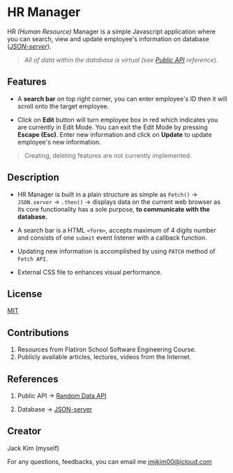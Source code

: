 # HR Manager

HR *(Human Resource)* Manager is a simple Javascript application where you can search, view and update employee's information on database (*[JSON-server](https://www.npmjs.com/package/json-server)*).

>*All of data within the database is virtual (see [Public API](https://random-data-api.com/) reference*).

## Features
- A **search bar** on top right corner, you can enter employee's ID then it will scroll onto the target employee.

- Click on **Edit** button will turn employee box in red which indicates you are currently in Edit Mode. You can exit the Edit Mode by pressing **Escape (Esc)**. Enter new information and click on **Update** to update employee's new information.

> Creating, deleting features are not currently implemented.

## Description
- HR Manager is built in a plain structure as simple as `Fetch()` -> `JSON.server` -> `.then()` -> displays data on the current web browser as its core functionality has a sole purpose, **to communicate with the database.**

- A search bar is a HTML `<form>`, accepts maximum of 4 digits number and consists of one `submit` event listener with a callback function.

- Updating new information is accomplished by using `PATCH` method of `Fetch API`.

- External CSS file to enhances visual performance.
## License
[MIT](https://choosealicense.com/licenses/mit/)

## Contributions
1. Resources from Flatiron School Software Engineering Course.
2. Publicly available articles, lectures, videos from the Internet.

## References
1. Public API -> [Random Data API](https://random-data-api.com/)

2. Database -> [JSON-server](https://www.npmjs.com/package/json-server)

## Creator
Jack Kim (myself)

For any questions, feedbacks, you can email me [jmjkim00@icloud.com]()
